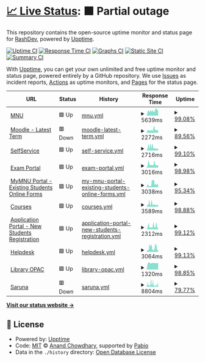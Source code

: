 # [📈 Live Status](https://Rashnan.github.io/mnu-uptime): <!--live status--> **🟧 Partial outage**

This repository contains the open-source uptime monitor and status page for [RashDev](https://Rashnan.github.io/mnu-uptime), powered by [Upptime](https://github.com/upptime/upptime).

[![Uptime CI](https://github.com/Rashnan/mnu-uptime/workflows/Uptime%20CI/badge.svg)](https://github.com/Rashnan/mnu-uptime/actions?query=workflow%3A%22Uptime+CI%22)
[![Response Time CI](https://github.com/Rashnan/mnu-uptime/workflows/Response%20Time%20CI/badge.svg)](https://github.com/Rashnan/mnu-uptime/actions?query=workflow%3A%22Response+Time+CI%22)
[![Graphs CI](https://github.com/Rashnan/mnu-uptime/workflows/Graphs%20CI/badge.svg)](https://github.com/Rashnan/mnu-uptime/actions?query=workflow%3A%22Graphs+CI%22)
[![Static Site CI](https://github.com/Rashnan/mnu-uptime/workflows/Static%20Site%20CI/badge.svg)](https://github.com/Rashnan/mnu-uptime/actions?query=workflow%3A%22Static+Site+CI%22)
[![Summary CI](https://github.com/Rashnan/mnu-uptime/workflows/Summary%20CI/badge.svg)](https://github.com/Rashnan/mnu-uptime/actions?query=workflow%3A%22Summary+CI%22)

With [Upptime](https://upptime.js.org), you can get your own unlimited and free uptime monitor and status page, powered entirely by a GitHub repository. We use [Issues](https://github.com/Rashnan/mnu-uptime/issues) as incident reports, [Actions](https://github.com/Rashnan/mnu-uptime/actions) as uptime monitors, and [Pages](https://Rashnan.github.io/mnu-uptime) for the status page.

<!--start: status pages-->
<!-- This summary is generated by Upptime (https://github.com/upptime/upptime) -->
<!-- Do not edit this manually, your changes will be overwritten -->
<!-- prettier-ignore -->
| URL | Status | History | Response Time | Uptime |
| --- | ------ | ------- | ------------- | ------ |
| <img alt="" src="https://icons.duckduckgo.com/ip3/mnu.edu.mv.ico" height="13"> [MNU](https://mnu.edu.mv) | 🟩 Up | [mnu.yml](https://github.com/Rashnan/mnu-uptime/commits/HEAD/history/mnu.yml) | <details><summary><img alt="Response time graph" src="./graphs/mnu/response-time-week.png" height="20"> 5639ms</summary><br><a href="https://Rashnan.github.io/mnu-uptime/history/mnu"><img alt="Response time 5363" src="https://img.shields.io/endpoint?url=https%3A%2F%2Fraw.githubusercontent.com%2FRashnan%2Fmnu-uptime%2FHEAD%2Fapi%2Fmnu%2Fresponse-time.json"></a><br><a href="https://Rashnan.github.io/mnu-uptime/history/mnu"><img alt="24-hour response time 6435" src="https://img.shields.io/endpoint?url=https%3A%2F%2Fraw.githubusercontent.com%2FRashnan%2Fmnu-uptime%2FHEAD%2Fapi%2Fmnu%2Fresponse-time-day.json"></a><br><a href="https://Rashnan.github.io/mnu-uptime/history/mnu"><img alt="7-day response time 5639" src="https://img.shields.io/endpoint?url=https%3A%2F%2Fraw.githubusercontent.com%2FRashnan%2Fmnu-uptime%2FHEAD%2Fapi%2Fmnu%2Fresponse-time-week.json"></a><br><a href="https://Rashnan.github.io/mnu-uptime/history/mnu"><img alt="30-day response time 5363" src="https://img.shields.io/endpoint?url=https%3A%2F%2Fraw.githubusercontent.com%2FRashnan%2Fmnu-uptime%2FHEAD%2Fapi%2Fmnu%2Fresponse-time-month.json"></a><br><a href="https://Rashnan.github.io/mnu-uptime/history/mnu"><img alt="1-year response time 5363" src="https://img.shields.io/endpoint?url=https%3A%2F%2Fraw.githubusercontent.com%2FRashnan%2Fmnu-uptime%2FHEAD%2Fapi%2Fmnu%2Fresponse-time-year.json"></a></details> | <details><summary><a href="https://Rashnan.github.io/mnu-uptime/history/mnu">99.08%</a></summary><a href="https://Rashnan.github.io/mnu-uptime/history/mnu"><img alt="All-time uptime 99.46%" src="https://img.shields.io/endpoint?url=https%3A%2F%2Fraw.githubusercontent.com%2FRashnan%2Fmnu-uptime%2FHEAD%2Fapi%2Fmnu%2Fuptime.json"></a><br><a href="https://Rashnan.github.io/mnu-uptime/history/mnu"><img alt="24-hour uptime 100.00%" src="https://img.shields.io/endpoint?url=https%3A%2F%2Fraw.githubusercontent.com%2FRashnan%2Fmnu-uptime%2FHEAD%2Fapi%2Fmnu%2Fuptime-day.json"></a><br><a href="https://Rashnan.github.io/mnu-uptime/history/mnu"><img alt="7-day uptime 99.08%" src="https://img.shields.io/endpoint?url=https%3A%2F%2Fraw.githubusercontent.com%2FRashnan%2Fmnu-uptime%2FHEAD%2Fapi%2Fmnu%2Fuptime-week.json"></a><br><a href="https://Rashnan.github.io/mnu-uptime/history/mnu"><img alt="30-day uptime 99.46%" src="https://img.shields.io/endpoint?url=https%3A%2F%2Fraw.githubusercontent.com%2FRashnan%2Fmnu-uptime%2FHEAD%2Fapi%2Fmnu%2Fuptime-month.json"></a><br><a href="https://Rashnan.github.io/mnu-uptime/history/mnu"><img alt="1-year uptime 99.46%" src="https://img.shields.io/endpoint?url=https%3A%2F%2Fraw.githubusercontent.com%2FRashnan%2Fmnu-uptime%2FHEAD%2Fapi%2Fmnu%2Fuptime-year.json"></a></details>
| <img alt="" src="https://icons.duckduckgo.com/ip3/moodle.mnu.edu.mv.ico" height="13"> [Moodle - Latest Term](https://moodle.mnu.edu.mv) | 🟥 Down | [moodle-latest-term.yml](https://github.com/Rashnan/mnu-uptime/commits/HEAD/history/moodle-latest-term.yml) | <details><summary><img alt="Response time graph" src="./graphs/moodle-latest-term/response-time-week.png" height="20"> 2272ms</summary><br><a href="https://Rashnan.github.io/mnu-uptime/history/moodle-latest-term"><img alt="Response time 2054" src="https://img.shields.io/endpoint?url=https%3A%2F%2Fraw.githubusercontent.com%2FRashnan%2Fmnu-uptime%2FHEAD%2Fapi%2Fmoodle-latest-term%2Fresponse-time.json"></a><br><a href="https://Rashnan.github.io/mnu-uptime/history/moodle-latest-term"><img alt="24-hour response time 0" src="https://img.shields.io/endpoint?url=https%3A%2F%2Fraw.githubusercontent.com%2FRashnan%2Fmnu-uptime%2FHEAD%2Fapi%2Fmoodle-latest-term%2Fresponse-time-day.json"></a><br><a href="https://Rashnan.github.io/mnu-uptime/history/moodle-latest-term"><img alt="7-day response time 2272" src="https://img.shields.io/endpoint?url=https%3A%2F%2Fraw.githubusercontent.com%2FRashnan%2Fmnu-uptime%2FHEAD%2Fapi%2Fmoodle-latest-term%2Fresponse-time-week.json"></a><br><a href="https://Rashnan.github.io/mnu-uptime/history/moodle-latest-term"><img alt="30-day response time 2054" src="https://img.shields.io/endpoint?url=https%3A%2F%2Fraw.githubusercontent.com%2FRashnan%2Fmnu-uptime%2FHEAD%2Fapi%2Fmoodle-latest-term%2Fresponse-time-month.json"></a><br><a href="https://Rashnan.github.io/mnu-uptime/history/moodle-latest-term"><img alt="1-year response time 2054" src="https://img.shields.io/endpoint?url=https%3A%2F%2Fraw.githubusercontent.com%2FRashnan%2Fmnu-uptime%2FHEAD%2Fapi%2Fmoodle-latest-term%2Fresponse-time-year.json"></a></details> | <details><summary><a href="https://Rashnan.github.io/mnu-uptime/history/moodle-latest-term">89.56%</a></summary><a href="https://Rashnan.github.io/mnu-uptime/history/moodle-latest-term"><img alt="All-time uptime 93.87%" src="https://img.shields.io/endpoint?url=https%3A%2F%2Fraw.githubusercontent.com%2FRashnan%2Fmnu-uptime%2FHEAD%2Fapi%2Fmoodle-latest-term%2Fuptime.json"></a><br><a href="https://Rashnan.github.io/mnu-uptime/history/moodle-latest-term"><img alt="24-hour uptime 33.30%" src="https://img.shields.io/endpoint?url=https%3A%2F%2Fraw.githubusercontent.com%2FRashnan%2Fmnu-uptime%2FHEAD%2Fapi%2Fmoodle-latest-term%2Fuptime-day.json"></a><br><a href="https://Rashnan.github.io/mnu-uptime/history/moodle-latest-term"><img alt="7-day uptime 89.56%" src="https://img.shields.io/endpoint?url=https%3A%2F%2Fraw.githubusercontent.com%2FRashnan%2Fmnu-uptime%2FHEAD%2Fapi%2Fmoodle-latest-term%2Fuptime-week.json"></a><br><a href="https://Rashnan.github.io/mnu-uptime/history/moodle-latest-term"><img alt="30-day uptime 93.87%" src="https://img.shields.io/endpoint?url=https%3A%2F%2Fraw.githubusercontent.com%2FRashnan%2Fmnu-uptime%2FHEAD%2Fapi%2Fmoodle-latest-term%2Fuptime-month.json"></a><br><a href="https://Rashnan.github.io/mnu-uptime/history/moodle-latest-term"><img alt="1-year uptime 93.87%" src="https://img.shields.io/endpoint?url=https%3A%2F%2Fraw.githubusercontent.com%2FRashnan%2Fmnu-uptime%2FHEAD%2Fapi%2Fmoodle-latest-term%2Fuptime-year.json"></a></details>
| <img alt="" src="https://icons.duckduckgo.com/ip3/selfservice.mnu.edu.mv.ico" height="13"> [SelfService](https://selfservice.mnu.edu.mv/Default) | 🟩 Up | [self-service.yml](https://github.com/Rashnan/mnu-uptime/commits/HEAD/history/self-service.yml) | <details><summary><img alt="Response time graph" src="./graphs/self-service/response-time-week.png" height="20"> 2716ms</summary><br><a href="https://Rashnan.github.io/mnu-uptime/history/self-service"><img alt="Response time 2444" src="https://img.shields.io/endpoint?url=https%3A%2F%2Fraw.githubusercontent.com%2FRashnan%2Fmnu-uptime%2FHEAD%2Fapi%2Fself-service%2Fresponse-time.json"></a><br><a href="https://Rashnan.github.io/mnu-uptime/history/self-service"><img alt="24-hour response time 1488" src="https://img.shields.io/endpoint?url=https%3A%2F%2Fraw.githubusercontent.com%2FRashnan%2Fmnu-uptime%2FHEAD%2Fapi%2Fself-service%2Fresponse-time-day.json"></a><br><a href="https://Rashnan.github.io/mnu-uptime/history/self-service"><img alt="7-day response time 2716" src="https://img.shields.io/endpoint?url=https%3A%2F%2Fraw.githubusercontent.com%2FRashnan%2Fmnu-uptime%2FHEAD%2Fapi%2Fself-service%2Fresponse-time-week.json"></a><br><a href="https://Rashnan.github.io/mnu-uptime/history/self-service"><img alt="30-day response time 2444" src="https://img.shields.io/endpoint?url=https%3A%2F%2Fraw.githubusercontent.com%2FRashnan%2Fmnu-uptime%2FHEAD%2Fapi%2Fself-service%2Fresponse-time-month.json"></a><br><a href="https://Rashnan.github.io/mnu-uptime/history/self-service"><img alt="1-year response time 2444" src="https://img.shields.io/endpoint?url=https%3A%2F%2Fraw.githubusercontent.com%2FRashnan%2Fmnu-uptime%2FHEAD%2Fapi%2Fself-service%2Fresponse-time-year.json"></a></details> | <details><summary><a href="https://Rashnan.github.io/mnu-uptime/history/self-service">99.10%</a></summary><a href="https://Rashnan.github.io/mnu-uptime/history/self-service"><img alt="All-time uptime 99.47%" src="https://img.shields.io/endpoint?url=https%3A%2F%2Fraw.githubusercontent.com%2FRashnan%2Fmnu-uptime%2FHEAD%2Fapi%2Fself-service%2Fuptime.json"></a><br><a href="https://Rashnan.github.io/mnu-uptime/history/self-service"><img alt="24-hour uptime 100.00%" src="https://img.shields.io/endpoint?url=https%3A%2F%2Fraw.githubusercontent.com%2FRashnan%2Fmnu-uptime%2FHEAD%2Fapi%2Fself-service%2Fuptime-day.json"></a><br><a href="https://Rashnan.github.io/mnu-uptime/history/self-service"><img alt="7-day uptime 99.10%" src="https://img.shields.io/endpoint?url=https%3A%2F%2Fraw.githubusercontent.com%2FRashnan%2Fmnu-uptime%2FHEAD%2Fapi%2Fself-service%2Fuptime-week.json"></a><br><a href="https://Rashnan.github.io/mnu-uptime/history/self-service"><img alt="30-day uptime 99.47%" src="https://img.shields.io/endpoint?url=https%3A%2F%2Fraw.githubusercontent.com%2FRashnan%2Fmnu-uptime%2FHEAD%2Fapi%2Fself-service%2Fuptime-month.json"></a><br><a href="https://Rashnan.github.io/mnu-uptime/history/self-service"><img alt="1-year uptime 99.47%" src="https://img.shields.io/endpoint?url=https%3A%2F%2Fraw.githubusercontent.com%2FRashnan%2Fmnu-uptime%2FHEAD%2Fapi%2Fself-service%2Fuptime-year.json"></a></details>
| <img alt="" src="https://icons.duckduckgo.com/ip3/exam.mnu.edu.mv.ico" height="13"> [Exam Portal](https://exam.mnu.edu.mv) | 🟩 Up | [exam-portal.yml](https://github.com/Rashnan/mnu-uptime/commits/HEAD/history/exam-portal.yml) | <details><summary><img alt="Response time graph" src="./graphs/exam-portal/response-time-week.png" height="20"> 3016ms</summary><br><a href="https://Rashnan.github.io/mnu-uptime/history/exam-portal"><img alt="Response time 3628" src="https://img.shields.io/endpoint?url=https%3A%2F%2Fraw.githubusercontent.com%2FRashnan%2Fmnu-uptime%2FHEAD%2Fapi%2Fexam-portal%2Fresponse-time.json"></a><br><a href="https://Rashnan.github.io/mnu-uptime/history/exam-portal"><img alt="24-hour response time 2156" src="https://img.shields.io/endpoint?url=https%3A%2F%2Fraw.githubusercontent.com%2FRashnan%2Fmnu-uptime%2FHEAD%2Fapi%2Fexam-portal%2Fresponse-time-day.json"></a><br><a href="https://Rashnan.github.io/mnu-uptime/history/exam-portal"><img alt="7-day response time 3016" src="https://img.shields.io/endpoint?url=https%3A%2F%2Fraw.githubusercontent.com%2FRashnan%2Fmnu-uptime%2FHEAD%2Fapi%2Fexam-portal%2Fresponse-time-week.json"></a><br><a href="https://Rashnan.github.io/mnu-uptime/history/exam-portal"><img alt="30-day response time 3628" src="https://img.shields.io/endpoint?url=https%3A%2F%2Fraw.githubusercontent.com%2FRashnan%2Fmnu-uptime%2FHEAD%2Fapi%2Fexam-portal%2Fresponse-time-month.json"></a><br><a href="https://Rashnan.github.io/mnu-uptime/history/exam-portal"><img alt="1-year response time 3628" src="https://img.shields.io/endpoint?url=https%3A%2F%2Fraw.githubusercontent.com%2FRashnan%2Fmnu-uptime%2FHEAD%2Fapi%2Fexam-portal%2Fresponse-time-year.json"></a></details> | <details><summary><a href="https://Rashnan.github.io/mnu-uptime/history/exam-portal">98.98%</a></summary><a href="https://Rashnan.github.io/mnu-uptime/history/exam-portal"><img alt="All-time uptime 94.54%" src="https://img.shields.io/endpoint?url=https%3A%2F%2Fraw.githubusercontent.com%2FRashnan%2Fmnu-uptime%2FHEAD%2Fapi%2Fexam-portal%2Fuptime.json"></a><br><a href="https://Rashnan.github.io/mnu-uptime/history/exam-portal"><img alt="24-hour uptime 100.00%" src="https://img.shields.io/endpoint?url=https%3A%2F%2Fraw.githubusercontent.com%2FRashnan%2Fmnu-uptime%2FHEAD%2Fapi%2Fexam-portal%2Fuptime-day.json"></a><br><a href="https://Rashnan.github.io/mnu-uptime/history/exam-portal"><img alt="7-day uptime 98.98%" src="https://img.shields.io/endpoint?url=https%3A%2F%2Fraw.githubusercontent.com%2FRashnan%2Fmnu-uptime%2FHEAD%2Fapi%2Fexam-portal%2Fuptime-week.json"></a><br><a href="https://Rashnan.github.io/mnu-uptime/history/exam-portal"><img alt="30-day uptime 94.54%" src="https://img.shields.io/endpoint?url=https%3A%2F%2Fraw.githubusercontent.com%2FRashnan%2Fmnu-uptime%2FHEAD%2Fapi%2Fexam-portal%2Fuptime-month.json"></a><br><a href="https://Rashnan.github.io/mnu-uptime/history/exam-portal"><img alt="1-year uptime 94.54%" src="https://img.shields.io/endpoint?url=https%3A%2F%2Fraw.githubusercontent.com%2FRashnan%2Fmnu-uptime%2FHEAD%2Fapi%2Fexam-portal%2Fuptime-year.json"></a></details>
| <img alt="" src="https://icons.duckduckgo.com/ip3/my.mnu.edu.mv.ico" height="13"> [MyMNU Portal - Existing Students Online Forms](https://my.mnu.edu.mv) | 🟩 Up | [my-mnu-portal-existing-students-online-forms.yml](https://github.com/Rashnan/mnu-uptime/commits/HEAD/history/my-mnu-portal-existing-students-online-forms.yml) | <details><summary><img alt="Response time graph" src="./graphs/my-mnu-portal-existing-students-online-forms/response-time-week.png" height="20"> 3038ms</summary><br><a href="https://Rashnan.github.io/mnu-uptime/history/my-mnu-portal-existing-students-online-forms"><img alt="Response time 3280" src="https://img.shields.io/endpoint?url=https%3A%2F%2Fraw.githubusercontent.com%2FRashnan%2Fmnu-uptime%2FHEAD%2Fapi%2Fmy-mnu-portal-existing-students-online-forms%2Fresponse-time.json"></a><br><a href="https://Rashnan.github.io/mnu-uptime/history/my-mnu-portal-existing-students-online-forms"><img alt="24-hour response time 2911" src="https://img.shields.io/endpoint?url=https%3A%2F%2Fraw.githubusercontent.com%2FRashnan%2Fmnu-uptime%2FHEAD%2Fapi%2Fmy-mnu-portal-existing-students-online-forms%2Fresponse-time-day.json"></a><br><a href="https://Rashnan.github.io/mnu-uptime/history/my-mnu-portal-existing-students-online-forms"><img alt="7-day response time 3038" src="https://img.shields.io/endpoint?url=https%3A%2F%2Fraw.githubusercontent.com%2FRashnan%2Fmnu-uptime%2FHEAD%2Fapi%2Fmy-mnu-portal-existing-students-online-forms%2Fresponse-time-week.json"></a><br><a href="https://Rashnan.github.io/mnu-uptime/history/my-mnu-portal-existing-students-online-forms"><img alt="30-day response time 3280" src="https://img.shields.io/endpoint?url=https%3A%2F%2Fraw.githubusercontent.com%2FRashnan%2Fmnu-uptime%2FHEAD%2Fapi%2Fmy-mnu-portal-existing-students-online-forms%2Fresponse-time-month.json"></a><br><a href="https://Rashnan.github.io/mnu-uptime/history/my-mnu-portal-existing-students-online-forms"><img alt="1-year response time 3280" src="https://img.shields.io/endpoint?url=https%3A%2F%2Fraw.githubusercontent.com%2FRashnan%2Fmnu-uptime%2FHEAD%2Fapi%2Fmy-mnu-portal-existing-students-online-forms%2Fresponse-time-year.json"></a></details> | <details><summary><a href="https://Rashnan.github.io/mnu-uptime/history/my-mnu-portal-existing-students-online-forms">95.34%</a></summary><a href="https://Rashnan.github.io/mnu-uptime/history/my-mnu-portal-existing-students-online-forms"><img alt="All-time uptime 96.52%" src="https://img.shields.io/endpoint?url=https%3A%2F%2Fraw.githubusercontent.com%2FRashnan%2Fmnu-uptime%2FHEAD%2Fapi%2Fmy-mnu-portal-existing-students-online-forms%2Fuptime.json"></a><br><a href="https://Rashnan.github.io/mnu-uptime/history/my-mnu-portal-existing-students-online-forms"><img alt="24-hour uptime 92.66%" src="https://img.shields.io/endpoint?url=https%3A%2F%2Fraw.githubusercontent.com%2FRashnan%2Fmnu-uptime%2FHEAD%2Fapi%2Fmy-mnu-portal-existing-students-online-forms%2Fuptime-day.json"></a><br><a href="https://Rashnan.github.io/mnu-uptime/history/my-mnu-portal-existing-students-online-forms"><img alt="7-day uptime 95.34%" src="https://img.shields.io/endpoint?url=https%3A%2F%2Fraw.githubusercontent.com%2FRashnan%2Fmnu-uptime%2FHEAD%2Fapi%2Fmy-mnu-portal-existing-students-online-forms%2Fuptime-week.json"></a><br><a href="https://Rashnan.github.io/mnu-uptime/history/my-mnu-portal-existing-students-online-forms"><img alt="30-day uptime 96.52%" src="https://img.shields.io/endpoint?url=https%3A%2F%2Fraw.githubusercontent.com%2FRashnan%2Fmnu-uptime%2FHEAD%2Fapi%2Fmy-mnu-portal-existing-students-online-forms%2Fuptime-month.json"></a><br><a href="https://Rashnan.github.io/mnu-uptime/history/my-mnu-portal-existing-students-online-forms"><img alt="1-year uptime 96.52%" src="https://img.shields.io/endpoint?url=https%3A%2F%2Fraw.githubusercontent.com%2FRashnan%2Fmnu-uptime%2FHEAD%2Fapi%2Fmy-mnu-portal-existing-students-online-forms%2Fuptime-year.json"></a></details>
| <img alt="" src="https://icons.duckduckgo.com/ip3/courses.mnu.edu.mv.ico" height="13"> [Courses](https://courses.mnu.edu.mv) | 🟩 Up | [courses.yml](https://github.com/Rashnan/mnu-uptime/commits/HEAD/history/courses.yml) | <details><summary><img alt="Response time graph" src="./graphs/courses/response-time-week.png" height="20"> 3589ms</summary><br><a href="https://Rashnan.github.io/mnu-uptime/history/courses"><img alt="Response time 3008" src="https://img.shields.io/endpoint?url=https%3A%2F%2Fraw.githubusercontent.com%2FRashnan%2Fmnu-uptime%2FHEAD%2Fapi%2Fcourses%2Fresponse-time.json"></a><br><a href="https://Rashnan.github.io/mnu-uptime/history/courses"><img alt="24-hour response time 5951" src="https://img.shields.io/endpoint?url=https%3A%2F%2Fraw.githubusercontent.com%2FRashnan%2Fmnu-uptime%2FHEAD%2Fapi%2Fcourses%2Fresponse-time-day.json"></a><br><a href="https://Rashnan.github.io/mnu-uptime/history/courses"><img alt="7-day response time 3589" src="https://img.shields.io/endpoint?url=https%3A%2F%2Fraw.githubusercontent.com%2FRashnan%2Fmnu-uptime%2FHEAD%2Fapi%2Fcourses%2Fresponse-time-week.json"></a><br><a href="https://Rashnan.github.io/mnu-uptime/history/courses"><img alt="30-day response time 3008" src="https://img.shields.io/endpoint?url=https%3A%2F%2Fraw.githubusercontent.com%2FRashnan%2Fmnu-uptime%2FHEAD%2Fapi%2Fcourses%2Fresponse-time-month.json"></a><br><a href="https://Rashnan.github.io/mnu-uptime/history/courses"><img alt="1-year response time 3008" src="https://img.shields.io/endpoint?url=https%3A%2F%2Fraw.githubusercontent.com%2FRashnan%2Fmnu-uptime%2FHEAD%2Fapi%2Fcourses%2Fresponse-time-year.json"></a></details> | <details><summary><a href="https://Rashnan.github.io/mnu-uptime/history/courses">98.88%</a></summary><a href="https://Rashnan.github.io/mnu-uptime/history/courses"><img alt="All-time uptime 96.62%" src="https://img.shields.io/endpoint?url=https%3A%2F%2Fraw.githubusercontent.com%2FRashnan%2Fmnu-uptime%2FHEAD%2Fapi%2Fcourses%2Fuptime.json"></a><br><a href="https://Rashnan.github.io/mnu-uptime/history/courses"><img alt="24-hour uptime 92.13%" src="https://img.shields.io/endpoint?url=https%3A%2F%2Fraw.githubusercontent.com%2FRashnan%2Fmnu-uptime%2FHEAD%2Fapi%2Fcourses%2Fuptime-day.json"></a><br><a href="https://Rashnan.github.io/mnu-uptime/history/courses"><img alt="7-day uptime 98.88%" src="https://img.shields.io/endpoint?url=https%3A%2F%2Fraw.githubusercontent.com%2FRashnan%2Fmnu-uptime%2FHEAD%2Fapi%2Fcourses%2Fuptime-week.json"></a><br><a href="https://Rashnan.github.io/mnu-uptime/history/courses"><img alt="30-day uptime 96.62%" src="https://img.shields.io/endpoint?url=https%3A%2F%2Fraw.githubusercontent.com%2FRashnan%2Fmnu-uptime%2FHEAD%2Fapi%2Fcourses%2Fuptime-month.json"></a><br><a href="https://Rashnan.github.io/mnu-uptime/history/courses"><img alt="1-year uptime 96.62%" src="https://img.shields.io/endpoint?url=https%3A%2F%2Fraw.githubusercontent.com%2FRashnan%2Fmnu-uptime%2FHEAD%2Fapi%2Fcourses%2Fuptime-year.json"></a></details>
| <img alt="" src="https://icons.duckduckgo.com/ip3/portal.mnu.edu.mv.ico" height="13"> [Application Portal - New Students Registration](https://portal.mnu.edu.mv) | 🟩 Up | [application-portal-new-students-registration.yml](https://github.com/Rashnan/mnu-uptime/commits/HEAD/history/application-portal-new-students-registration.yml) | <details><summary><img alt="Response time graph" src="./graphs/application-portal-new-students-registration/response-time-week.png" height="20"> 2312ms</summary><br><a href="https://Rashnan.github.io/mnu-uptime/history/application-portal-new-students-registration"><img alt="Response time 2771" src="https://img.shields.io/endpoint?url=https%3A%2F%2Fraw.githubusercontent.com%2FRashnan%2Fmnu-uptime%2FHEAD%2Fapi%2Fapplication-portal-new-students-registration%2Fresponse-time.json"></a><br><a href="https://Rashnan.github.io/mnu-uptime/history/application-portal-new-students-registration"><img alt="24-hour response time 1281" src="https://img.shields.io/endpoint?url=https%3A%2F%2Fraw.githubusercontent.com%2FRashnan%2Fmnu-uptime%2FHEAD%2Fapi%2Fapplication-portal-new-students-registration%2Fresponse-time-day.json"></a><br><a href="https://Rashnan.github.io/mnu-uptime/history/application-portal-new-students-registration"><img alt="7-day response time 2312" src="https://img.shields.io/endpoint?url=https%3A%2F%2Fraw.githubusercontent.com%2FRashnan%2Fmnu-uptime%2FHEAD%2Fapi%2Fapplication-portal-new-students-registration%2Fresponse-time-week.json"></a><br><a href="https://Rashnan.github.io/mnu-uptime/history/application-portal-new-students-registration"><img alt="30-day response time 2771" src="https://img.shields.io/endpoint?url=https%3A%2F%2Fraw.githubusercontent.com%2FRashnan%2Fmnu-uptime%2FHEAD%2Fapi%2Fapplication-portal-new-students-registration%2Fresponse-time-month.json"></a><br><a href="https://Rashnan.github.io/mnu-uptime/history/application-portal-new-students-registration"><img alt="1-year response time 2771" src="https://img.shields.io/endpoint?url=https%3A%2F%2Fraw.githubusercontent.com%2FRashnan%2Fmnu-uptime%2FHEAD%2Fapi%2Fapplication-portal-new-students-registration%2Fresponse-time-year.json"></a></details> | <details><summary><a href="https://Rashnan.github.io/mnu-uptime/history/application-portal-new-students-registration">99.12%</a></summary><a href="https://Rashnan.github.io/mnu-uptime/history/application-portal-new-students-registration"><img alt="All-time uptime 99.48%" src="https://img.shields.io/endpoint?url=https%3A%2F%2Fraw.githubusercontent.com%2FRashnan%2Fmnu-uptime%2FHEAD%2Fapi%2Fapplication-portal-new-students-registration%2Fuptime.json"></a><br><a href="https://Rashnan.github.io/mnu-uptime/history/application-portal-new-students-registration"><img alt="24-hour uptime 100.00%" src="https://img.shields.io/endpoint?url=https%3A%2F%2Fraw.githubusercontent.com%2FRashnan%2Fmnu-uptime%2FHEAD%2Fapi%2Fapplication-portal-new-students-registration%2Fuptime-day.json"></a><br><a href="https://Rashnan.github.io/mnu-uptime/history/application-portal-new-students-registration"><img alt="7-day uptime 99.12%" src="https://img.shields.io/endpoint?url=https%3A%2F%2Fraw.githubusercontent.com%2FRashnan%2Fmnu-uptime%2FHEAD%2Fapi%2Fapplication-portal-new-students-registration%2Fuptime-week.json"></a><br><a href="https://Rashnan.github.io/mnu-uptime/history/application-portal-new-students-registration"><img alt="30-day uptime 99.48%" src="https://img.shields.io/endpoint?url=https%3A%2F%2Fraw.githubusercontent.com%2FRashnan%2Fmnu-uptime%2FHEAD%2Fapi%2Fapplication-portal-new-students-registration%2Fuptime-month.json"></a><br><a href="https://Rashnan.github.io/mnu-uptime/history/application-portal-new-students-registration"><img alt="1-year uptime 99.48%" src="https://img.shields.io/endpoint?url=https%3A%2F%2Fraw.githubusercontent.com%2FRashnan%2Fmnu-uptime%2FHEAD%2Fapi%2Fapplication-portal-new-students-registration%2Fuptime-year.json"></a></details>
| <img alt="" src="https://icons.duckduckgo.com/ip3/helpdesk.mnu.edu.mv.ico" height="13"> [Helpdesk](https://helpdesk.mnu.edu.mv) | 🟩 Up | [helpdesk.yml](https://github.com/Rashnan/mnu-uptime/commits/HEAD/history/helpdesk.yml) | <details><summary><img alt="Response time graph" src="./graphs/helpdesk/response-time-week.png" height="20"> 3064ms</summary><br><a href="https://Rashnan.github.io/mnu-uptime/history/helpdesk"><img alt="Response time 2592" src="https://img.shields.io/endpoint?url=https%3A%2F%2Fraw.githubusercontent.com%2FRashnan%2Fmnu-uptime%2FHEAD%2Fapi%2Fhelpdesk%2Fresponse-time.json"></a><br><a href="https://Rashnan.github.io/mnu-uptime/history/helpdesk"><img alt="24-hour response time 1248" src="https://img.shields.io/endpoint?url=https%3A%2F%2Fraw.githubusercontent.com%2FRashnan%2Fmnu-uptime%2FHEAD%2Fapi%2Fhelpdesk%2Fresponse-time-day.json"></a><br><a href="https://Rashnan.github.io/mnu-uptime/history/helpdesk"><img alt="7-day response time 3064" src="https://img.shields.io/endpoint?url=https%3A%2F%2Fraw.githubusercontent.com%2FRashnan%2Fmnu-uptime%2FHEAD%2Fapi%2Fhelpdesk%2Fresponse-time-week.json"></a><br><a href="https://Rashnan.github.io/mnu-uptime/history/helpdesk"><img alt="30-day response time 2592" src="https://img.shields.io/endpoint?url=https%3A%2F%2Fraw.githubusercontent.com%2FRashnan%2Fmnu-uptime%2FHEAD%2Fapi%2Fhelpdesk%2Fresponse-time-month.json"></a><br><a href="https://Rashnan.github.io/mnu-uptime/history/helpdesk"><img alt="1-year response time 2592" src="https://img.shields.io/endpoint?url=https%3A%2F%2Fraw.githubusercontent.com%2FRashnan%2Fmnu-uptime%2FHEAD%2Fapi%2Fhelpdesk%2Fresponse-time-year.json"></a></details> | <details><summary><a href="https://Rashnan.github.io/mnu-uptime/history/helpdesk">99.13%</a></summary><a href="https://Rashnan.github.io/mnu-uptime/history/helpdesk"><img alt="All-time uptime 99.49%" src="https://img.shields.io/endpoint?url=https%3A%2F%2Fraw.githubusercontent.com%2FRashnan%2Fmnu-uptime%2FHEAD%2Fapi%2Fhelpdesk%2Fuptime.json"></a><br><a href="https://Rashnan.github.io/mnu-uptime/history/helpdesk"><img alt="24-hour uptime 100.00%" src="https://img.shields.io/endpoint?url=https%3A%2F%2Fraw.githubusercontent.com%2FRashnan%2Fmnu-uptime%2FHEAD%2Fapi%2Fhelpdesk%2Fuptime-day.json"></a><br><a href="https://Rashnan.github.io/mnu-uptime/history/helpdesk"><img alt="7-day uptime 99.13%" src="https://img.shields.io/endpoint?url=https%3A%2F%2Fraw.githubusercontent.com%2FRashnan%2Fmnu-uptime%2FHEAD%2Fapi%2Fhelpdesk%2Fuptime-week.json"></a><br><a href="https://Rashnan.github.io/mnu-uptime/history/helpdesk"><img alt="30-day uptime 99.49%" src="https://img.shields.io/endpoint?url=https%3A%2F%2Fraw.githubusercontent.com%2FRashnan%2Fmnu-uptime%2FHEAD%2Fapi%2Fhelpdesk%2Fuptime-month.json"></a><br><a href="https://Rashnan.github.io/mnu-uptime/history/helpdesk"><img alt="1-year uptime 99.49%" src="https://img.shields.io/endpoint?url=https%3A%2F%2Fraw.githubusercontent.com%2FRashnan%2Fmnu-uptime%2FHEAD%2Fapi%2Fhelpdesk%2Fuptime-year.json"></a></details>
| <img alt="" src="https://icons.duckduckgo.com/ip3/202.1.196.72.ico" height="13"> [Library OPAC](http://202.1.196.72:8080/sahara/opac/search/reset.do?SAMLResponse=&clientAlias=&time=&digest=&corporationAlias=mche) | 🟩 Up | [library-opac.yml](https://github.com/Rashnan/mnu-uptime/commits/HEAD/history/library-opac.yml) | <details><summary><img alt="Response time graph" src="./graphs/library-opac/response-time-week.png" height="20"> 1320ms</summary><br><a href="https://Rashnan.github.io/mnu-uptime/history/library-opac"><img alt="Response time 1926" src="https://img.shields.io/endpoint?url=https%3A%2F%2Fraw.githubusercontent.com%2FRashnan%2Fmnu-uptime%2FHEAD%2Fapi%2Flibrary-opac%2Fresponse-time.json"></a><br><a href="https://Rashnan.github.io/mnu-uptime/history/library-opac"><img alt="24-hour response time 1277" src="https://img.shields.io/endpoint?url=https%3A%2F%2Fraw.githubusercontent.com%2FRashnan%2Fmnu-uptime%2FHEAD%2Fapi%2Flibrary-opac%2Fresponse-time-day.json"></a><br><a href="https://Rashnan.github.io/mnu-uptime/history/library-opac"><img alt="7-day response time 1320" src="https://img.shields.io/endpoint?url=https%3A%2F%2Fraw.githubusercontent.com%2FRashnan%2Fmnu-uptime%2FHEAD%2Fapi%2Flibrary-opac%2Fresponse-time-week.json"></a><br><a href="https://Rashnan.github.io/mnu-uptime/history/library-opac"><img alt="30-day response time 1926" src="https://img.shields.io/endpoint?url=https%3A%2F%2Fraw.githubusercontent.com%2FRashnan%2Fmnu-uptime%2FHEAD%2Fapi%2Flibrary-opac%2Fresponse-time-month.json"></a><br><a href="https://Rashnan.github.io/mnu-uptime/history/library-opac"><img alt="1-year response time 1926" src="https://img.shields.io/endpoint?url=https%3A%2F%2Fraw.githubusercontent.com%2FRashnan%2Fmnu-uptime%2FHEAD%2Fapi%2Flibrary-opac%2Fresponse-time-year.json"></a></details> | <details><summary><a href="https://Rashnan.github.io/mnu-uptime/history/library-opac">98.85%</a></summary><a href="https://Rashnan.github.io/mnu-uptime/history/library-opac"><img alt="All-time uptime 99.33%" src="https://img.shields.io/endpoint?url=https%3A%2F%2Fraw.githubusercontent.com%2FRashnan%2Fmnu-uptime%2FHEAD%2Fapi%2Flibrary-opac%2Fuptime.json"></a><br><a href="https://Rashnan.github.io/mnu-uptime/history/library-opac"><img alt="24-hour uptime 100.00%" src="https://img.shields.io/endpoint?url=https%3A%2F%2Fraw.githubusercontent.com%2FRashnan%2Fmnu-uptime%2FHEAD%2Fapi%2Flibrary-opac%2Fuptime-day.json"></a><br><a href="https://Rashnan.github.io/mnu-uptime/history/library-opac"><img alt="7-day uptime 98.85%" src="https://img.shields.io/endpoint?url=https%3A%2F%2Fraw.githubusercontent.com%2FRashnan%2Fmnu-uptime%2FHEAD%2Fapi%2Flibrary-opac%2Fuptime-week.json"></a><br><a href="https://Rashnan.github.io/mnu-uptime/history/library-opac"><img alt="30-day uptime 99.33%" src="https://img.shields.io/endpoint?url=https%3A%2F%2Fraw.githubusercontent.com%2FRashnan%2Fmnu-uptime%2FHEAD%2Fapi%2Flibrary-opac%2Fuptime-month.json"></a><br><a href="https://Rashnan.github.io/mnu-uptime/history/library-opac"><img alt="1-year uptime 99.33%" src="https://img.shields.io/endpoint?url=https%3A%2F%2Fraw.githubusercontent.com%2FRashnan%2Fmnu-uptime%2FHEAD%2Fapi%2Flibrary-opac%2Fuptime-year.json"></a></details>
| <img alt="" src="https://icons.duckduckgo.com/ip3/saruna.mnu.edu.mv.ico" height="13"> [Saruna](https://saruna.mnu.edu.mv) | 🟥 Down | [saruna.yml](https://github.com/Rashnan/mnu-uptime/commits/HEAD/history/saruna.yml) | <details><summary><img alt="Response time graph" src="./graphs/saruna/response-time-week.png" height="20"> 8804ms</summary><br><a href="https://Rashnan.github.io/mnu-uptime/history/saruna"><img alt="Response time 7823" src="https://img.shields.io/endpoint?url=https%3A%2F%2Fraw.githubusercontent.com%2FRashnan%2Fmnu-uptime%2FHEAD%2Fapi%2Fsaruna%2Fresponse-time.json"></a><br><a href="https://Rashnan.github.io/mnu-uptime/history/saruna"><img alt="24-hour response time 0" src="https://img.shields.io/endpoint?url=https%3A%2F%2Fraw.githubusercontent.com%2FRashnan%2Fmnu-uptime%2FHEAD%2Fapi%2Fsaruna%2Fresponse-time-day.json"></a><br><a href="https://Rashnan.github.io/mnu-uptime/history/saruna"><img alt="7-day response time 8804" src="https://img.shields.io/endpoint?url=https%3A%2F%2Fraw.githubusercontent.com%2FRashnan%2Fmnu-uptime%2FHEAD%2Fapi%2Fsaruna%2Fresponse-time-week.json"></a><br><a href="https://Rashnan.github.io/mnu-uptime/history/saruna"><img alt="30-day response time 7823" src="https://img.shields.io/endpoint?url=https%3A%2F%2Fraw.githubusercontent.com%2FRashnan%2Fmnu-uptime%2FHEAD%2Fapi%2Fsaruna%2Fresponse-time-month.json"></a><br><a href="https://Rashnan.github.io/mnu-uptime/history/saruna"><img alt="1-year response time 7823" src="https://img.shields.io/endpoint?url=https%3A%2F%2Fraw.githubusercontent.com%2FRashnan%2Fmnu-uptime%2FHEAD%2Fapi%2Fsaruna%2Fresponse-time-year.json"></a></details> | <details><summary><a href="https://Rashnan.github.io/mnu-uptime/history/saruna">79.77%</a></summary><a href="https://Rashnan.github.io/mnu-uptime/history/saruna"><img alt="All-time uptime 78.42%" src="https://img.shields.io/endpoint?url=https%3A%2F%2Fraw.githubusercontent.com%2FRashnan%2Fmnu-uptime%2FHEAD%2Fapi%2Fsaruna%2Fuptime.json"></a><br><a href="https://Rashnan.github.io/mnu-uptime/history/saruna"><img alt="24-hour uptime 0.00%" src="https://img.shields.io/endpoint?url=https%3A%2F%2Fraw.githubusercontent.com%2FRashnan%2Fmnu-uptime%2FHEAD%2Fapi%2Fsaruna%2Fuptime-day.json"></a><br><a href="https://Rashnan.github.io/mnu-uptime/history/saruna"><img alt="7-day uptime 79.77%" src="https://img.shields.io/endpoint?url=https%3A%2F%2Fraw.githubusercontent.com%2FRashnan%2Fmnu-uptime%2FHEAD%2Fapi%2Fsaruna%2Fuptime-week.json"></a><br><a href="https://Rashnan.github.io/mnu-uptime/history/saruna"><img alt="30-day uptime 78.42%" src="https://img.shields.io/endpoint?url=https%3A%2F%2Fraw.githubusercontent.com%2FRashnan%2Fmnu-uptime%2FHEAD%2Fapi%2Fsaruna%2Fuptime-month.json"></a><br><a href="https://Rashnan.github.io/mnu-uptime/history/saruna"><img alt="1-year uptime 78.42%" src="https://img.shields.io/endpoint?url=https%3A%2F%2Fraw.githubusercontent.com%2FRashnan%2Fmnu-uptime%2FHEAD%2Fapi%2Fsaruna%2Fuptime-year.json"></a></details>

<!--end: status pages-->

[**Visit our status website →**](https://Rashnan.github.io/mnu-uptime)

## 📄 License

- Powered by: [Upptime](https://github.com/upptime/upptime)
- Code: [MIT](./LICENSE) © [Anand Chowdhary](https://anandchowdhary.com), supported by [Pabio](https://pabio.com)
- Data in the `./history` directory: [Open Database License](https://opendatacommons.org/licenses/odbl/1-0/)

